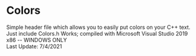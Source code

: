 # Colors
Simple header file which allows you to easily put colors on your C++ text.
Just include Colors.h
Works; compiled with Microsoft Visual Studio 2019 x86
-- WINDOWS ONLY                                                                                                                                                   
Last Update: 7/4/2021
